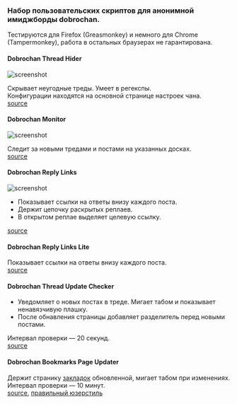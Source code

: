 ### Набор пользовательских скриптов для анонимной имиджборды dobrochan.  
Тестируются для Firefox (Greasmonkey) и немного для Chrome (Tampermonkey), работа в остальных браузерах не гарантирована.

#### Dobrochan Thread Hider
![screenshot](http://i.imgur.com/LMHl76u.png)

Скрывает неугодные треды. Умеет в регекспы.  
Конфигурации находятся на основной странице настроек чана.  
[source](https://github.com/Unknowny/dobroscript/raw/master/Dobrochan%20Thread%20Hider.user.js)

#### Dobrochan Monitor
![screenshot](http://i.imgur.com/qCR3vHA.png)

Следит за новыми тредами и постами на указанных досках.  
[source](https://github.com/Unknowny/dobroscript/raw/master/Dobrochan%20Monitor.user.js)

#### Dobrochan Reply Links
![screenshot](http://i.imgur.com/PHY063s.png)

- Показывает ссылки на ответы внизу каждого поста.
- Держит цепочку раскрытых реплаев.
- В открытом реплае выделяет целевую ссылку.

[source](https://github.com/Unknowny/dobroscript/raw/master/Dobrochan%20Reply%20Links.user.js)

#### Dobrochan Reply Links Lite
Показывает ссылки на ответы внизу каждого поста.  
[source](https://github.com/Unknowny/dobroscript/raw/master/Dobrochan%20Reply%20Links%20Lite.user.js)

#### Dobrochan Thread Update Checker
- Уведомляет о новых постах в треде. Мигает табом и показывает ненавязчивую плашку.
- После обнавления страницы добавляет разделитель перед новыми постами.

Интервал проверки — 20 секунд.  
[source](https://github.com/Unknowny/dobroscript/raw/master/Dobrochan%20Thread%20Update%20Checker.user.js)

#### Dobrochan Bookmarks Page Updater
Держит странику [закладок](http://dobrochan.com/bookmarks) обновленной, мигает табом при изменениях.  
Интервал проверки — 10 минут.  
[source](https://github.com/Unknowny/dobroscript/raw/master/Dobrochan%20Bookmarks%20Page%20Updater.user.js), [правильный юзерстиль](http://userstyles.org/styles/95577/dobrochan-bookmarks-page-minimize)
